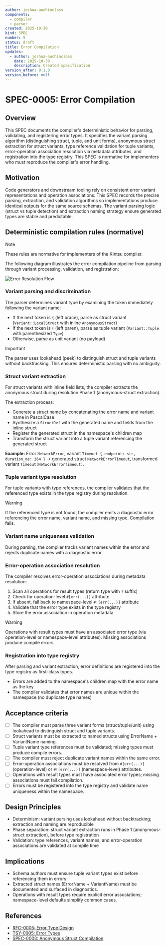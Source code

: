 ```yaml
---
author: joshua-auchincloss
components:
  - compiler
  - parser
created: 2025-10-30
kind: SPEC
number: 5
status: draft
title: Error Compilation
updates:
  - author: joshua-auchincloss
    date: 2025-10-30
    description: Created specification
version_after: 0.1.0
version_before: null
---
```


# SPEC-0005: Error Compilation

## Overview

This SPEC documents the compiler's deterministic behavior for parsing, validating, and registering error types. It specifies the variant parsing algorithm (distinguishing struct, tuple, and unit forms), anonymous struct extraction for struct variants, type reference validation for tuple variants, error-operation association resolution via metadata attributes, and registration into the type registry. This SPEC is normative for implementers who must reproduce the compiler's error handling.

## Motivation

Code generators and downstream tooling rely on consistent error variant representations and operation associations. This SPEC records the precise parsing, extraction, and validation algorithms so implementations produce identical outputs for the same source schemas. The variant parsing logic (struct vs tuple detection) and extraction naming strategy ensure generated types are stable and predictable.

## Deterministic compilation rules (normative)

> [!NOTE]
> These rules are normative for implementers of the Kintsu compiler.

The following diagram illustrates the error compilation pipeline from parsing through variant processing, validation, and registration:

![Error Resolution Flow](../../../../diagrams/error_resolution.png)

### Variant parsing and discrimination

The parser determines variant type by examining the token immediately following the variant name:

- If the next token is `{` (left brace), parse as struct variant (`Variant::LocalStruct` with inline `AnonymousStruct`)
- If the next token is `(` (left paren), parse as tuple variant (`Variant::Tuple` with parenthesized `Type`)
- Otherwise, parse as unit variant (no payload)

> [!IMPORTANT]
> The parser uses lookahead (peek) to distinguish struct and tuple variants without backtracking. This ensures deterministic parsing with no ambiguity.

### Struct variant extraction

For struct variants with inline field lists, the compiler extracts the anonymous struct during resolution Phase 1 (anonymous-struct extraction).

The extraction process:

- Generate a struct name by concatenating the error name and variant name in PascalCase
- Synthesize a `StructDef` with the generated name and fields from the inline struct
- Register the generated struct in the namespace's children map
- Transform the struct variant into a tuple variant referencing the generated struct

**Example:** Error `NetworkError`, variant `Timeout { endpoint: str, duration_ms: i64 }` → generated struct `NetworkErrorTimeout`, transformed variant `Timeout(NetworkErrorTimeout)`.

### Tuple variant type resolution

For tuple variants with type references, the compiler validates that the referenced type exists in the type registry during resolution.

> [!WARNING]
> If the referenced type is not found, the compiler emits a diagnostic error referencing the error name, variant name, and missing type. Compilation fails.

### Variant name uniqueness validation

During parsing, the compiler tracks variant names within the error and rejects duplicate names with a diagnostic error.

### Error-operation association resolution

The compiler resolves error-operation associations during metadata resolution:

1. Scan all operations for result types (return type with `!` suffix)
2. Check for operation-level `#[err(...)]` attribute
3. If absent, fall back to namespace-level `#![err(...)]` attribute
4. Validate that the error type exists in the type registry
5. Store the error association in operation metadata

> [!WARNING]
> Operations with result types must have an associated error type (via operation-level or namespace-level attributes). Missing associations produce compile errors.

### Registration into type registry

After parsing and variant extraction, error definitions are registered into the type registry as first-class types.

- Errors are added to the namespace's children map with the error name as the key
- The compiler validates that error names are unique within the namespace (no duplicate type names)

## Acceptance criteria

- [ ] The compiler must parse three variant forms (struct/tuple/unit) using lookahead to distinguish struct and tuple variants.
- [ ] Struct variants must be extracted to named structs using ErrorName + VariantName naming.
- [ ] Tuple variant type references must be validated; missing types must produce compile errors.
- [ ] The compiler must reject duplicate variant names within the same error.
- [ ] Error-operation associations must be resolved from `#[err(...)]` (operation-level) or `#![err(...)]` (namespace-level) attributes.
- [ ] Operations with result types must have associated error types; missing associations must fail compilation.
- [ ] Errors must be registered into the type registry and validate name uniqueness within the namespace.

## Design Principles

- Determinism: variant parsing uses lookahead without backtracking; extraction and naming are reproducible
- Phase separation: struct variant extraction runs in Phase 1 (anonymous-struct extraction), before type registration
- Validation: type references, variant names, and error-operation associations are validated at compile time

## Implications

- Schema authors must ensure tuple variant types exist before referencing them in errors.
- Extracted struct names (ErrorName + VariantName) must be documented and surfaced in diagnostics.
- Operations with result types require explicit error associations; namespace-level defaults simplify common cases.

## References

- [RFC-0005: Error Type Design](../rfc/RFC-0005.md)
- [TSY-0005: Error Types](../tsy/TSY-0005.md)
- [SPEC-0003: Anonymous Struct Compilation](./SPEC-0003.md)
